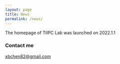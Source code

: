 ```yaml
---
layout: page
title: News
permalink: /news/
---
```


The homepage of TIIPC Lab was launched on 2022.1.1



### Contact me

[xbchen82@gmail.com](mailto:xbchen82@gmail.com)